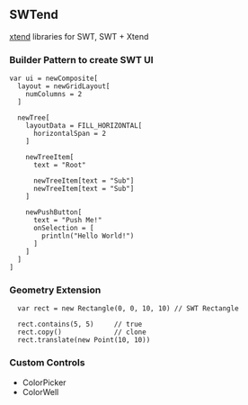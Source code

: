 ## SWTend

[xtend](http://xtend-lang.org) libraries for SWT, SWT + Xtend

### Builder Pattern to create SWT UI
```xtend
var ui = newComposite[
  layout = newGridLayout[
    numColumns = 2
  ]
  
  newTree[
    layoutData = FILL_HORIZONTAL[
      horizontalSpan = 2
    ]
    
    newTreeItem[
      text = "Root"
      
      newTreeItem[text = "Sub"]
      newTreeItem[text = "Sub"]
    ]
    
    newPushButton[
      text = "Push Me!"
      onSelection = [
        println("Hello World!")
      ]
    ]
  ]
]
```
### Geometry Extension
```xtend
  var rect = new Rectangle(0, 0, 10, 10) // SWT Rectangle
  
  rect.contains(5, 5)     // true
  rect.copy()             // clone
  rect.translate(new Point(10, 10))
```


### Custom Controls
* ColorPicker
* ColorWell
